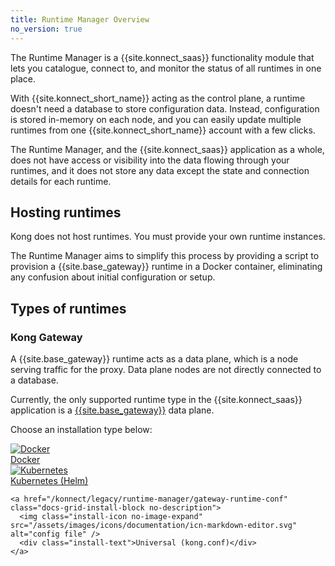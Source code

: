 ```yaml
---
title: Runtime Manager Overview
no_version: true
---
```


The Runtime Manager is a {{site.konnect_saas}} functionality module
that lets you catalogue, connect to, and monitor the status of all runtimes in
one place.

With {{site.konnect_short_name}} acting as the control plane, a runtime
doesn't need a database to store configuration data. Instead, configuration
is stored in-memory on each node, and you can easily update multiple runtimes
from one {{site.konnect_short_name}} account with a few clicks.

The Runtime Manager, and the {{site.konnect_saas}} application as
a whole, does not have access or visibility into the data flowing through your
runtimes, and it does not store any data except the state and connection details
for each runtime.

## Hosting runtimes

Kong does not host runtimes. You must provide your own runtime
instances.

The Runtime Manager aims to simplify this process by providing a
script to provision a {{site.base_gateway}} runtime in a Docker container,
eliminating any confusion about initial configuration or setup.

## Types of runtimes

### Kong Gateway

A {{site.base_gateway}} runtime acts as a data plane, which is a node
serving traffic for the proxy. Data plane nodes are not directly connected
to a database.

Currently, the only supported runtime type in the
{{site.konnect_saas}} application is a [{{site.base_gateway}}](/gateway/)
data plane.

Choose an installation type below:

<div class="docs-grid-install">

  <a href="/konnect/legacy/runtime-manager/gateway-runtime-docker" class="docs-grid-install-block no-description">
    <img class="install-icon no-image-expand" src="https://doc-assets.konghq.com/install-logos/docker.png" alt="Docker" />
    <div class="install-text">Docker</div>
  </a>

  <a href="/konnect/legacy/runtime-manager/gateway-runtime-kubernetes" class="docs-grid-install-block no-description">
    <img class="install-icon no-image-expand" src="/assets/images/icons/documentation/kubernetes-logo.png" alt="Kubernetes" />
    <div class="install-text">Kubernetes (Helm)</div>
  </a>

    <a href="/konnect/legacy/runtime-manager/gateway-runtime-conf" class="docs-grid-install-block no-description">
      <img class="install-icon no-image-expand" src="/assets/images/icons/documentation/icn-markdown-editor.svg" alt="config file" />
      <div class="install-text">Universal (kong.conf)</div>
    </a>

</div>
